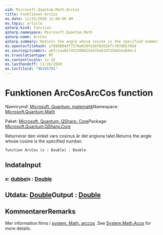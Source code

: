 ```yaml
---
uid: Microsoft.Quantum.Math.ArcCos
title: Funktionen ArcCos
ms.date: 11/25/2020 12:00:00 AM
ms.topic: article
qsharp.kind: function
qsharp.namespace: Microsoft.Quantum.Math
qsharp.name: ArcCos
qsharp.summary: Returns the angle whose cosine is the specified number.
ms.openlocfilehash: a76898045f7576e039fe30f64526fc70708570dd
ms.sourcegitcommit: a87c1aa8e7453360025e47ba614f25b02ea84ec3
ms.translationtype: MT
ms.contentlocale: sv-SE
ms.lasthandoff: 11/26/2020
ms.locfileid: "96195791"
---
```

# <a name="arccos-function"></a><span data-ttu-id="fba8b-102">Funktionen ArcCos</span><span class="sxs-lookup"><span data-stu-id="fba8b-102">ArcCos function</span></span>

<span data-ttu-id="fba8b-103">Namnrymd: [Microsoft. Quantum. matematik](xref:Microsoft.Quantum.Math)</span><span class="sxs-lookup"><span data-stu-id="fba8b-103">Namespace: [Microsoft.Quantum.Math](xref:Microsoft.Quantum.Math)</span></span>

<span data-ttu-id="fba8b-104">Paket: [Microsoft. Quantum. QSharp. Core](https://nuget.org/packages/Microsoft.Quantum.QSharp.Core)</span><span class="sxs-lookup"><span data-stu-id="fba8b-104">Package: [Microsoft.Quantum.QSharp.Core](https://nuget.org/packages/Microsoft.Quantum.QSharp.Core)</span></span>


<span data-ttu-id="fba8b-105">Returnerar den vinkel vars cosinus är det angivna talet.</span><span class="sxs-lookup"><span data-stu-id="fba8b-105">Returns the angle whose cosine is the specified number.</span></span>

```qsharp
function ArcCos (x : Double) : Double
```


## <a name="input"></a><span data-ttu-id="fba8b-106">Indata</span><span class="sxs-lookup"><span data-stu-id="fba8b-106">Input</span></span>

### <a name="x--double"></a><span data-ttu-id="fba8b-107">x: [dubbel](xref:microsoft.quantum.lang-ref.double)</span><span class="sxs-lookup"><span data-stu-id="fba8b-107">x : [Double](xref:microsoft.quantum.lang-ref.double)</span></span>





## <a name="output--double"></a><span data-ttu-id="fba8b-108">Utdata: [Double](xref:microsoft.quantum.lang-ref.double)</span><span class="sxs-lookup"><span data-stu-id="fba8b-108">Output : [Double](xref:microsoft.quantum.lang-ref.double)</span></span>



## <a name="remarks"></a><span data-ttu-id="fba8b-109">Kommentarer</span><span class="sxs-lookup"><span data-stu-id="fba8b-109">Remarks</span></span>

<span data-ttu-id="fba8b-110">Mer information finns i [system. Math. arccos](https://docs.microsoft.com/dotnet/api/system.math.acos) .</span><span class="sxs-lookup"><span data-stu-id="fba8b-110">See [System.Math.Acos](https://docs.microsoft.com/dotnet/api/system.math.acos) for more details.</span></span>